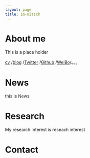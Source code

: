 ```yaml
---
layout: page
title: im-Kitsch
---
```



# About me

This is a place holder

[cv](../404.html)
/[blog](../404.html)
/[Twitter](../404.html)
/[Github](../404.html)
/[WeiBo](../404.html)/。。。

# News

this is News

# Research

My research interest is reseach interest

# Contact